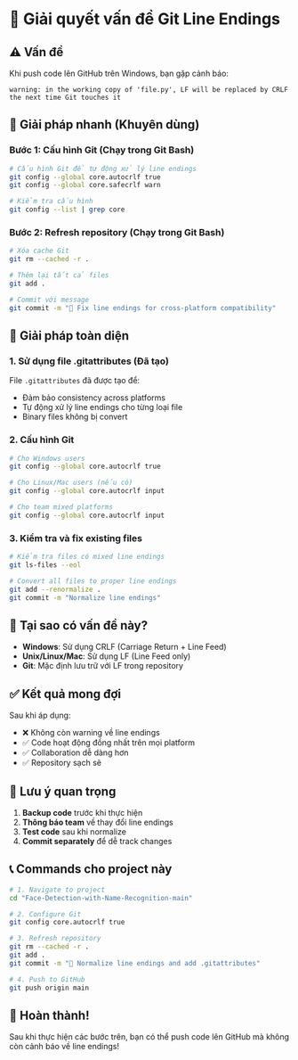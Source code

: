 # 🚀 Giải quyết vấn đề Git Line Endings

## ⚠️ Vấn đề
Khi push code lên GitHub trên Windows, bạn gặp cảnh báo:
```
warning: in the working copy of 'file.py', LF will be replaced by CRLF the next time Git touches it
```

## 🔧 Giải pháp nhanh (Khuyên dùng)

### Bước 1: Cấu hình Git (Chạy trong Git Bash)
```bash
# Cấu hình Git để tự động xử lý line endings
git config --global core.autocrlf true
git config --global core.safecrlf warn

# Kiểm tra cấu hình
git config --list | grep core
```

### Bước 2: Refresh repository (Chạy trong Git Bash)
```bash
# Xóa cache Git
git rm --cached -r .

# Thêm lại tất cả files
git add .

# Commit với message
git commit -m "🔧 Fix line endings for cross-platform compatibility"
```

## 📝 Giải pháp toàn diện

### 1. Sử dụng file .gitattributes (Đã tạo)
File `.gitattributes` đã được tạo để:
- Đảm bảo consistency across platforms
- Tự động xử lý line endings cho từng loại file
- Binary files không bị convert

### 2. Cấu hình Git
```bash
# Cho Windows users
git config --global core.autocrlf true

# Cho Linux/Mac users (nếu có)
git config --global core.autocrlf input

# Cho team mixed platforms
git config --global core.autocrlf input
```

### 3. Kiểm tra và fix existing files
```bash
# Kiểm tra files có mixed line endings
git ls-files --eol

# Convert all files to proper line endings
git add --renormalize .
git commit -m "Normalize line endings"
```

## 🎯 Tại sao có vấn đề này?

- **Windows**: Sử dụng CRLF (Carriage Return + Line Feed) 
- **Unix/Linux/Mac**: Sử dụng LF (Line Feed only)
- **Git**: Mặc định lưu trữ với LF trong repository

## ✅ Kết quả mong đợi

Sau khi áp dụng:
- ❌ Không còn warning về line endings
- ✅ Code hoạt động đồng nhất trên mọi platform  
- ✅ Collaboration dễ dàng hơn
- ✅ Repository sạch sẽ

## 🚨 Lưu ý quan trọng

1. **Backup code** trước khi thực hiện
2. **Thông báo team** về thay đổi line endings
3. **Test code** sau khi normalize
4. **Commit separately** để dễ track changes

## 📞 Commands cho project này

```bash
# 1. Navigate to project
cd "Face-Detection-with-Name-Recognition-main"

# 2. Configure Git
git config core.autocrlf true

# 3. Refresh repository
git rm --cached -r .
git add .
git commit -m "🔧 Normalize line endings and add .gitattributes"

# 4. Push to GitHub
git push origin main
```

## 🎉 Hoàn thành!

Sau khi thực hiện các bước trên, bạn có thể push code lên GitHub mà không còn cảnh báo về line endings!